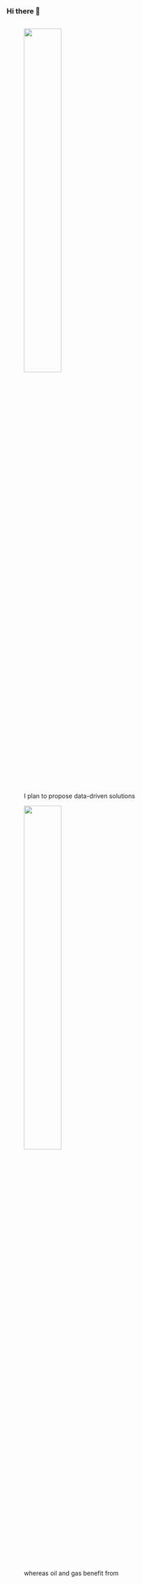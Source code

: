 ### Hi there 👋

<!--
**kkirkar/kkirkar** is a ✨ _special_ ✨ repository because its `README.md` (this file) appears on your GitHub profile.

Here are some ideas to get you started:

- 🔭 I’m currently working on ...
- 🌱 I’m currently learning ...
- 👯 I’m looking to collaborate on ...
- 🤔 I’m looking for help with ...
- 💬 Ask me about ...
- 📫 How to reach me: ...
- 😄 Pronouns: ...
- ⚡ Fun fact: ...
-->


<style>
  p {
    display: flex;
    justify-content: space-between;
  }
</style>

<p>
<figure>
  <img src="http://octodex.github.com/images/Fintechtocat.png" width="45%" />
  <figcaption>I plan to propose data-driven solutions</figcaption>
</figure>

<figure>
  <img src="http://octodex.github.com/images/manufacturetocat.png" width="45%" />
  <figcaption>whereas oil and gas benefit from</figcaption>
</figure>
<p>
